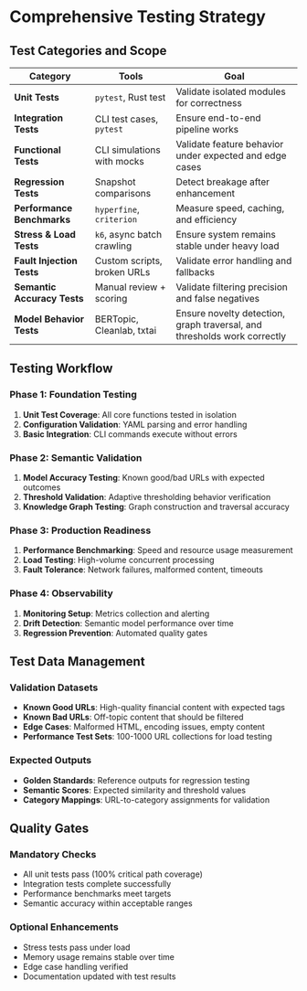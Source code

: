 # Comprehensive Testing Strategy

## Test Categories and Scope

| Category                    | Tools                     | Goal                                                                       |
| --------------------------- | ------------------------- | -------------------------------------------------------------------------- |
| **Unit Tests**              | `pytest`, Rust test      | Validate isolated modules for correctness                                 |
| **Integration Tests**       | CLI test cases, `pytest` | Ensure end-to-end pipeline works                                          |
| **Functional Tests**        | CLI simulations with mocks| Validate feature behavior under expected and edge cases                   |
| **Regression Tests**        | Snapshot comparisons      | Detect breakage after enhancement                                         |
| **Performance Benchmarks**  | `hyperfine`, `criterion`  | Measure speed, caching, and efficiency                                    |
| **Stress & Load Tests**     | `k6`, async batch crawling| Ensure system remains stable under heavy load                             |
| **Fault Injection Tests**   | Custom scripts, broken URLs| Validate error handling and fallbacks                                    |
| **Semantic Accuracy Tests** | Manual review + scoring   | Validate filtering precision and false negatives                          |
| **Model Behavior Tests**    | BERTopic, Cleanlab, txtai | Ensure novelty detection, graph traversal, and thresholds work correctly |

## Testing Workflow

### Phase 1: Foundation Testing
1. **Unit Test Coverage**: All core functions tested in isolation
2. **Configuration Validation**: YAML parsing and error handling
3. **Basic Integration**: CLI commands execute without errors

### Phase 2: Semantic Validation
1. **Model Accuracy Testing**: Known good/bad URLs with expected outcomes
2. **Threshold Validation**: Adaptive thresholding behavior verification
3. **Knowledge Graph Testing**: Graph construction and traversal accuracy

### Phase 3: Production Readiness
1. **Performance Benchmarking**: Speed and resource usage measurement
2. **Load Testing**: High-volume concurrent processing
3. **Fault Tolerance**: Network failures, malformed content, timeouts

### Phase 4: Observability
1. **Monitoring Setup**: Metrics collection and alerting
2. **Drift Detection**: Semantic model performance over time
3. **Regression Prevention**: Automated quality gates

## Test Data Management

### Validation Datasets
- **Known Good URLs**: High-quality financial content with expected tags
- **Known Bad URLs**: Off-topic content that should be filtered
- **Edge Cases**: Malformed HTML, encoding issues, empty content
- **Performance Test Sets**: 100-1000 URL collections for load testing

### Expected Outputs
- **Golden Standards**: Reference outputs for regression testing
- **Semantic Scores**: Expected similarity and threshold values
- **Category Mappings**: URL-to-category assignments for validation

## Quality Gates

### Mandatory Checks
- All unit tests pass (100% critical path coverage)
- Integration tests complete successfully
- Performance benchmarks meet targets
- Semantic accuracy within acceptable ranges

### Optional Enhancements
- Stress tests pass under load
- Memory usage remains stable over time
- Edge case handling verified
- Documentation updated with test results